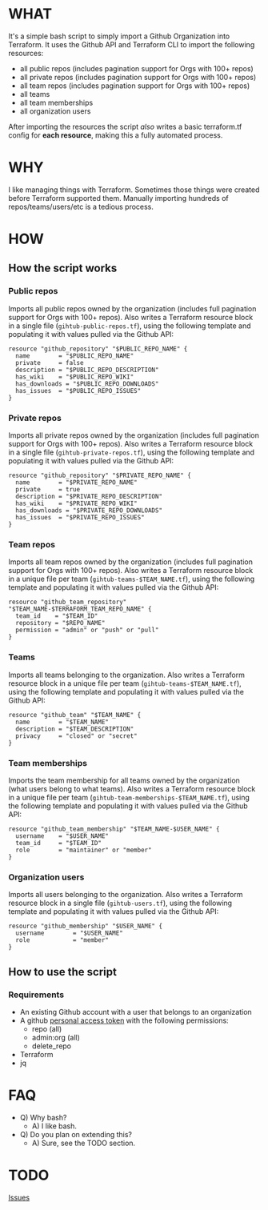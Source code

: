 # WHAT
It's a simple bash script to simply import a Github Organization into Terraform. It uses the Github API and Terraform CLI to import the following resources:
- all public repos (includes pagination support for Orgs with 100+ repos)
- all private repos (includes pagination support for Orgs with 100+ repos)
- all team repos (includes pagination support for Orgs with 100+ repos)
- all teams
- all team memberships
- all organization users

After importing the resources the script _also_ writes a basic terraform.tf config for **each resource**, making this a fully automated process.

# WHY
I like managing things with Terraform. Sometimes those things were created before Terraform supported them. Manually importing hundreds of repos/teams/users/etc is a tedious process.

# HOW
## How the script works
### Public repos
Imports all public repos owned by the organization (includes full pagination support for Orgs with 100+ repos). Also writes a Terraform resource block in a single file (`gihtub-public-repos.tf`), using the following template and populating it with values pulled via the Github API:

```
resource "github_repository" "$PUBLIC_REPO_NAME" {
  name        = "$PUBLIC_REPO_NAME"
  private     = false
  description = "$PUBLIC_REPO_DESCRIPTION"
  has_wiki    = "$PUBLIC_REPO_WIKI"
  has_downloads = "$PUBLIC_REPO_DOWNLOADS"
  has_issues  = "$PUBLIC_REPO_ISSUES"
}
```

### Private repos
Imports all private repos owned by the organization (includes full pagination support for Orgs with 100+ repos). Also writes a Terraform resource block in a single file (`gihtub-private-repos.tf`), using the following template and populating it with values pulled via the Github API:

```
resource "github_repository" "$PRIVATE_REPO_NAME" {
  name        = "$PRIVATE_REPO_NAME"
  private     = true
  description = "$PRIVATE_REPO_DESCRIPTION"
  has_wiki    = "$PRIVATE_REPO_WIKI"
  has_downloads = "$PRIVATE_REPO_DOWNLOADS"
  has_issues  = "$PRIVATE_REPO_ISSUES"
}
```

### Team repos
Imports all team repos owned by the organization (includes full pagination support for Orgs with 100+ repos). Also writes a Terraform resource block in a unique file per team (`gihtub-teams-$TEAM_NAME.tf`), using the following template and populating it with values pulled via the Github API:

```
resource "github_team_repository" "$TEAM_NAME-$TERRAFORM_TEAM_REPO_NAME" {
  team_id    = "$TEAM_ID"
  repository = "$REPO_NAME"
  permission = "admin" or "push" or "pull"
}
```

### Teams
Imports all teams belonging to the organization. Also writes a Terraform resource block in a unique file per team (`gihtub-teams-$TEAM_NAME.tf`), using the following template and populating it with values pulled via the Github API:

```
resource "github_team" "$TEAM_NAME" {
  name        = "$TEAM_NAME"
  description = "$TEAM_DESCRIPTION"
  privacy     = "closed" or "secret"
}
```

### Team memberships
Imports the team membership for all teams owned by the organization (what users belong to what teams). Also writes a Terraform resource block in a unique file per team (`gihtub-team-memberships-$TEAM_NAME.tf`), using the following template and populating it with values pulled via the Github API:

```
resource "github_team_membership" "$TEAM_NAME-$USER_NAME" {
  username    = "$USER_NAME"
  team_id     = "$TEAM_ID"
  role        = "maintainer" or "member"
}
```

### Organization users
Imports all users belonging to the organization. Also writes a Terraform resource block in a single file (`gihtub-users.tf`), using the following template and populating it with values pulled via the Github API:

```
resource "github_membership" "$USER_NAME" {
  username        = "$USER_NAME"
  role            = "member"
}
```

## How to use the script
### Requirements
- An existing Github account with a user that belongs to an organization
- A github [personal access token](https://help.github.com/articles/creating-a-personal-access-token-for-the-command-line/) with the following permissions:
  - repo (all)
  - admin:org (all)
  - delete_repo
- Terraform
- jq

# FAQ
- Q) Why bash?
  - A) I like bash.
- Q) Do you plan on extending this?
  - A) Sure, see the TODO section.

# TODO
[Issues](https://github.com/chrisanthropic/terraform-import-github-organization/issues?q=is%3Aopen+is%3Aissue+label%3Aenhancement)

